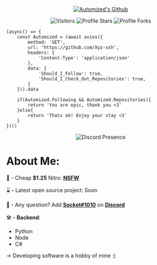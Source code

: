 <p align="center">
  <a href="https://dsc.gg/Xyz-ssh" target="_blank"> <img src="https://i.imgur.com/k0mE9cf.gif" alt="Automized's Github"/></a>
</p>

<p align="center"><img src="https://gpvc.arturio.dev/Xyz-ssh" alt="Visitors"></a>
<img src="https://img.shields.io/badge/dynamic/json?&label=Total%20Stars&color=bb2527&style=flat&style=for-the-badge&query=%24.stars&url=https://api.github-star-counter.workers.dev/user/Xyz-ssh" alt="Profile Stars"></a>
<img src="https://img.shields.io/badge/dynamic/json?&label=Total%20Forks&color=bb2527&style=flat&style=for-the-badge&query=%24.forks&url=https://api.github-star-counter.workers.dev/user/Xyz-ssh" alt="Profile Forks"></a>

```node
(async() => {
    const Automized = (await axios({
        method: 'GET',
        url: 'https://github.com/Xyz-ssh',
        headers: {
            'Content-Type': 'application/json'
        },
        data: {
            'Should_I_Follow': true,
            'Should_I_Check_Out_Repositories': true,
        }
    })).data
    
    if(Automized.Following && Automized.Repositories){
        return 'You are epic, thank you <3'
    }else{
        return 'Thats ok! Enjoy your stay <3'
    }
})()
```
<p href="https://discord.gg/chine" align="center">
    <img alt="Discord Presence" src=https://lanyard.cnrad.dev/api/1070357267133763594/>
</p>

# About Me:
💸 - Cheap **$1.25** Nitro: [**NSFW**](https://discord.gg/chine)

⌛️・Latest open source project: Soon

📩・Any question? Add [**Socket#1010**](https://discord.com/users/1070357267133763594) on [**Discord**](https://discord.com)</a>
<a href="https://discord.com/users/1070357267133763594" target="_blank"></a></p>

🛠・**Backend**:
  - Python
  - Node
  - C#
 
-> Developing software is a hobby of mine :)</a>
